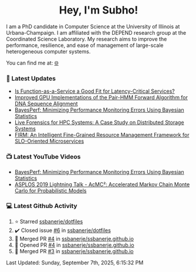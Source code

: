 <h1 align="center">Hey, I'm Subho!</h1>

I am a PhD candidate in Computer Science at the University of Illinois at Urbana-Champaign. I am affiliated with the
DEPEND research group at the Coordinated Science Laboratory. My research aims to improve the performance, resilience,
and ease of management of large-scale heterogeneous computer systems.

You can find me at: [🌐]

### 📕 Latest Updates
<!-- BLOG:START -->
- [Is Function-as-a-Service a Good Fit for Latency-Critical Services?](https://ssbaner2.cs.illinois.edu/publications/wosc2021/)
- [Improved GPU Implementations of the Pair-HMM Forward Algorithm for DNA Sequence Alignment](https://ssbaner2.cs.illinois.edu/publications/iccd2021/)
- [BayesPerf: Minimizing Performance Monitoring Errors Using Bayesian Statistics](https://ssbaner2.cs.illinois.edu/publications/asplos2021/)
- [Live Forensics for HPC Systems: A Case Study on Distributed Storage Systems](https://ssbaner2.cs.illinois.edu/publications/sc2020/)
- [FIRM: An Intelligent Fine-Grained Resource Management Framework for SLO-Oriented Microservices](https://ssbaner2.cs.illinois.edu/publications/osdi2020/)
<!-- BLOG:END -->

### 📺 Latest YouTube Videos
<!-- YOUTUBE:START -->
- [BayesPerf: Minimizing Performance Monitoring Errors Using Bayesian Statistics](https://www.youtube.com/watch?v=Y3d8Vu8g-Rw)
- [ASPLOS 2019 Lightning Talk - AcMC²: Accelerated Markov Chain Monte Carlo for Probabilistic Models](https://www.youtube.com/watch?v=3l_ZuBkZjJk)
<!-- YOUTUBE:END -->

### 💻 Latest Github Activity
<!--RECENT_ACTIVITY:start-->
1. ⭐ Starred [ssbanerje/dotfiles](https://github.com/ssbanerje/dotfiles)
2. ✔️ Closed issue [#6](https://github.com/ssbanerje/dotfiles/issues/6) in [ssbanerje/dotfiles](https://github.com/ssbanerje/dotfiles)
3. 🎉 Merged PR [#4](https://github.com/ssbanerje/ssbanerje.github.io/pull/4) in [ssbanerje/ssbanerje.github.io](https://github.com/ssbanerje/ssbanerje.github.io)
4. 💪 Opened PR [#4](https://github.com/ssbanerje/ssbanerje.github.io/pull/4) in [ssbanerje/ssbanerje.github.io](https://github.com/ssbanerje/ssbanerje.github.io)
5. 🎉 Merged PR [#3](https://github.com/ssbanerje/ssbanerje.github.io/pull/3) in [ssbanerje/ssbanerje.github.io](https://github.com/ssbanerje/ssbanerje.github.io)
<!--RECENT_ACTIVITY:end-->

<!--RECENT_ACTIVITY:last_update-->
Last Updated: Sunday, September 7th, 2025, 6:15:32 PM
<!--RECENT_ACTIVITY:last_update_end-->

[🌐]: https://ssbaner2.cs.illinois.edu/
